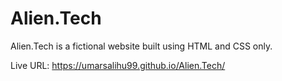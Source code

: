 # Alien.Tech

Alien.Tech is a fictional website built using HTML and CSS only.

Live URL:  https://umarsalihu99.github.io/Alien.Tech/
